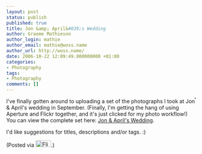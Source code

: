 ```yaml
---
layout: post
status: publish
published: true
title: Jon &amp; April&#039;s Wedding
author: Graeme Mathieson
author_login: mathie
author_email: mathie@woss.name
author_url: http://woss.name/
date: 2006-10-22 12:09:49.000000000 +01:00
categories:
- Photography
tags:
- Photography
comments: []
---
```

<a href="http://www.flickr.com/photos/mathie/276034717/" title=""><img src="http://static.flickr.com/86/276034717_099020f572_m.jpg" alt="" class="alignright" style="border: solid 1px #000000; float: right;" /></a>I've finally gotten around to uploading a set of the photographs I took at Jon & April's wedding in September.  (Finally, I'm getting the hang of using Aperture and Flickr together, and it's just clicked for my photo workflow!)  You can view the complete set here: <a href="http://www.flickr.com/photos/mathie/sets/72157594305617480/">Jon &amp; April's Wedding</a>.

I'd like suggestions for titles, descriptions and/or tags. :)

(Posted via <a href="http://www.flickr.com/"><img alt="Flickr" src="http://www.flickr.com/images/flickr_logo_blog.gif" height="18" width="41" /></a>.)
